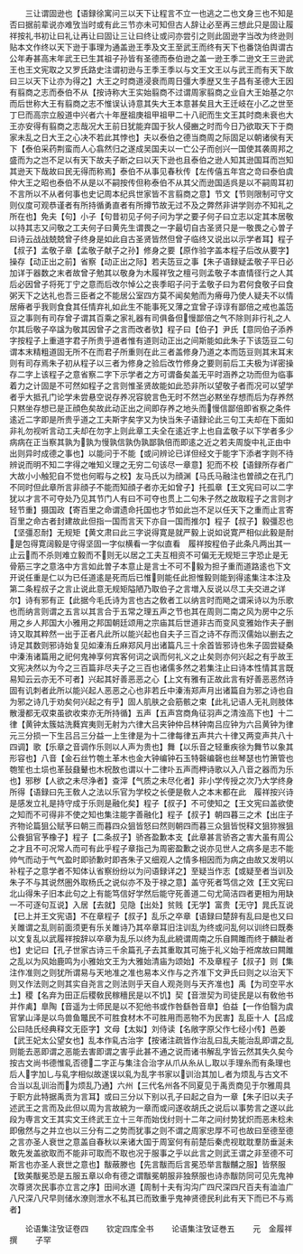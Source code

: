 <!-- { "loadSidebar": true } -->
　　三让谓固逊也【语録徐寓问三以天下让程言不立一也逃之二也文身三也不知是否曰据前辈说亦难攷当时或有此三节亦未可知但古人辞让必至再三想此只是固让履祥按礼书初让曰礼让再让曰固让三让曰终让或问亦尝引之则此固逊字当改为终逊则贴本文作终以天下逊于事理为通盖逊王季及文王至武王而终有天下也番饶伯舆谓古公年寿甚高末年武王已生其祖子孙皆有圣德而泰伯逊之盖一逊王季二逊文王三逊武王也王文宪取之又罗氏路史注谓初逊与王季王季以与文王文王以与武王而有天下故曰三以天下让亦为得之】大王之时商道浸衰而周日彊大季歴又生子昌有圣德大王因有翦商之志而泰伯不从【按诗称大王实始翦商不过谓周家翦商之业自大王始基之尔而后世称大王有翦商之志不惟误认诗意其失大王本意甚矣且大王迁岐在小乙之世至丁巳而高宗立殷道中兴者六十年歴祖庚祖甲祖甲二十八祀而生文王其时商未衰也大王亦安得有翦商之志哉况大王前日犹能弃国于狄人侵豳之时而今日乃欲取天下于商家未乱之日大王之心决不若此其悖也】夫以泰伯之德当商周之际固足以朝诸侯有天下【泰伯采药荆蛮而人心翕然归之遂成吴国夫以一亡公子而创兴一国使其袭周邦之盛而为之岂不足以有天下故夫子断之曰以天下逊也且泰伯之逊人知其逊国耳而岂知其逊天下哉故曰民无得而称焉】泰伯不从事见春秋传【左传僖五年宫之竒曰泰伯虞仲大王之昭也泰伯不从是以不嗣按传但称泰伯不从其父而逊国适呉是以不嗣周耳初不言所以不从者何事也史记周本纪呉世家皆不言翦商之意】节文【节则限制可守文则仪度可观恭谨者有所持循勇直者有所撙节故无过不及之弊然非讲学则亦不知礼之所在也】免夫【句】小子【句昔初见子何子问为学之要子何子曰立志以定其本居敬以持其志又问敬之工夫何子曰黄先生谓畏之一字最切自古圣贤只是一敬畏之心曽子曰诗云战战兢兢曾子终身是如此自古圣贤皆然但曾子临终又说出以示学者耳】程子【叔子】孟敬子章【孟敬子献子之孙】修身之要【原作验字盖本程子后改从要字】操存【动正出之前】省察【动正出之际】若夫笾豆之事【朱子语録疑孟敬子平日必加详于器数之末者故曾子勉其以敬身为木履祥攷之檀弓则孟敬子本直情径行之人其后必因曾子将死丁宁之意而后改尔悼公之丧季昭子问于孟敬子曰为君何食敬子曰食粥天下之达礼也吾三臣者之不能居公室四方莫不闻矣勉而为瘠毋乃使人疑夫不以情居瘠者乎我则食食其任情弃礼如此生不能事死又薄之宜曾子谆谆有鄙倍之戒也盖笾豆之事则有司存曾子谓其百乘之家礼器有司俱备但慢鄙倍之气不除则非行礼之人尔其后敬子卒諡为敬其因曾子之言而改者欤】程子曰【伯子】尹氏【意同伯子添养字按程子上重道字君子所贵乎道者惟有道则动正出之间斯能如此朱子下该笾豆二句谓本末精粗道固无所不在而君子所重则在此三者盖修身乃道之本而笾豆则其末耳末则有司存焉朱子初从程子以三者为修身之验后改竹修身之要则前后工夫极为详密操存二字上该程子之意省察二字下示学者之方可谓备矣盖无平时涵养之功而但为临事着力之计固是不可然如程子之言则惟圣贤故能如此恐非所以望敬子者而况可以望学者乎大抵孔门论学未尝悬空说存养况容貌言色无时不然岂必黙坐存想而后为存养然只黙坐存想已是正顔色矣故此动正出之间即存养之地头而慢信鄙倍即省察之条件逺近二字即是所贵乎道之工夫斯字矣字又为快当朱子语録论此三句工夫却在下面如非礼勿视听言动工夫却在勿字上则此章工夫全在逺近字上也自孟敬子以下学者多少病病在正当察其孰为孰为慢孰信孰伪孰鄙孰倍而即逺之近之若夫周旋中礼正由中出则异时成德之事也】以能问于不能【或问辨论已详但经文于能字下添者字则不待辨说而明不知二字得之唯知义理之无穷二句该尽一章意】犯而不校【语録所存者广大故小小触犯自不觉也何暇与之校】友马氏以为顔渊【马氏马融注也曽顔之在孔门不同时但此章所言非顔子不能而知顔子者亦无如曾子】托孤章【王文宪曰可以二字犹以才言不可夺处乃见其节门人有曰不可夺也贯上二句朱子然之故取程子之言则才轻节重】摄国政【寄百里之命谓遗命托国也才节如此岂不足以任天下之重而止言寄百里之命古者封建故此但指一国而言天下亦自一国而推尔】程子【叔子】毅彊忍也【坚彊忍耐】无规矩【黄文肃曰此三字说得寛是就严毅上说如说寛严相似此毅是耐是包得寛阔毅是守得坚固一字似横看一字似直看　履祥按程伯子此条凡两出其一止云而不杀则难立毅而不则无以居之工夫互相资不可偏无无规矩三字恐止是无骨筋三字之意洛中方言如此曽子本意止是言士不可不毅为担子重而道路逺也下文开说任重是仁以为已任道逺是死而后已惟则能任此担惟毅则能到得逺集注本注及第二条程叔子之言止说此意无规矩隘陋乃取伯子之言増入反说以尽工夫交进之详尔】诗有邪有正【此据今毛氏诗为言也古之敎者工以纳言时而飏之谓采诗以为乐歌也而纳言则谓之五言以其言合于五常之理五声之节也其在周则二南之风为房中之乐用之乡人邦国大小雅用之邦国朝廷颂用之宗庙其后世道非古而变风变雅始作夫子删诗又取其粹然一出于正者凡此所以能兴起也自夫子三百之诗不存而汉儒始以删去之诗足其数则邪诗始复见如溱洧丘麻郑风月出诸篇凡三十余首皆邪诗也朱子固尝疑桑中溱洧诸篇用之祀何鬼神享何宾客何词之讽而何礼义之止矣则亦何兴起之有乎故王文宪决然以为今之三百篇非尽夫子之三百也诸儒多然之若集注止曰诗本性情其言既易知云云亦无不可者】兴起其好善恶恶之心【上文有雅有正故此言有好善恶恶然诗固有讥刺者此所以能兴起人恶恶之心也非若丘中溱洧郑声月出诸篇自为邪之诗也自为邪之诗几于劝矣何兴起之有乎】固人肌肤之会筋骸之束【此礼记语人无礼则肢体散漫都无収束虽欲收束亦无所持循】五声【五声宫商角征羽声之清浊高下也】十二律【黄钟太簇姑洗蕤宾夷则无射为六律大吕夹钟仲吕林钟南吕应钟为六吕黄钟为律元三分损一下生吕吕三分益一上生律是为十二律每律五声共六十律又两变声共八十四调】歌【乐章之音调作乐则以人声为贵也】舞【以乐音之轻重疾徐为舞节以象其形容也】八音【金石丝竹匏土革木也金大钟编钟石玉特磬编磬也丝琴瑟也竹箫管也匏笙也土埙也革鼔鼗鼙也木柷敔也谓以十二律卟五声而柙诗歌以入八音之器而为乐也】邪秽【人欲之未尽浄者】查滓【气质之未尽化者】非小学传授之次乃大学终身所得【语録曰先王敎人之法以乐官为学校之长便是敎人之本末都在此　履祥按兴诗是感发立礼是持守成于乐则是融化矣】程子【叔子】不可使知之【王文宪曰盖欲使之知而不可得非不使之知也集注能字善融化】程子【叔子】朝四暮三之术【出庄子齐物论篇狙公赋芧曰朝三而暮四众狙皆怒曰然则朝四而暮三众狙皆悦释文狙狝猴狙公飬狙官芧橡子】程子【二条叔子】骄吝盈歉本支【此章甚言骄吝之害大虽有周公之才且不可况常人而可有此乎程子章指己为周密盈歉之说亦见世人之病多是志不能帅气而动于气气盈时即骄歉时即吝朱子又细观人之情多相因而为病之由故又发明以补程子之意学者不知体认省察纷纷以为问语録详之】至疑当作志【或疑至者当训及朱子不与其说然圏外取杨氏之说似亦不及于禄之意】盖守死者笃信之效【王文宪曰北山得朱子旧本此句之上有能笃信好学然后能守死善道二句尤简洁四者更相为用缺一不可逐句互说】入居【去就】见隐【出处】贫贱【无学】富贵【无守】晁氏互说【已上并王文宪语】不在章程子【叔子】乱乐之卒章【语録曰楚辞有乱曰是也又曰关雎谓之乱则前面须更有乐关雎诗乃其卒章耳旧注训乱为终或问乱何以训终曰既奏以文复乱以武履祥按辞以卒章为乱乐以终为乱此綂谓周南之乐自闗雎而终于麟趾者也】史记曰【孔子世家古诗三千余篇孔子去其重取其可施于礼义始于袵席故曰闗雎之乱以为风始鹿鸣为小雅始文王为大雅始清庙为颂始】不及章程子【叔子】则【集注作准则之则犹所谓易与天地准之准也易本义作与之齐准下文尹氏曰则之以治天下则又作法则之则其实自尧言之则法则乎天自人观尧则与天齐准也】禹【为司空平水土】稷【名弃为田正后稷敎民稼穯民是以不饥】契【音泄契为司徒民是以有敎他书并作禼】臯陶【音遥为士师民是以不犯他书或作咎繇咎音臯】伯益【一作伯翳为虞官掌山泽是以鸟兽鱼鼈民不可胜食材木不可胜用而恶物不为民害】乱臣十人【吕成公曰陆氏经典释文无臣字】文母【太姒】刘侍读【名敞字原父作七经小传】邑姜【武王妃太公望女也】乱本作乿古治字【按诸注疏皆作治乱曰乱夫能治乱即谓之乱则能去恶即谓之恶能去害即谓之害乎此甚不通之说而诸书解乱字皆云然其失久矣今按古文尚书德惟乿否德二字正与集注合治字从爪从糸从乚取以手理糸而有条理也后人字加乚与乿字相似故遂误以乿为乱字书家以训治其加乚者为烦乱与古文不合当以乱训治而为烦乱乃通】六州【三代名州各不同夏见于禹贡商见于尔雅周具于职方此特据禹贡为言耳】或曰三分以下别以孔子曰起之自为一章【朱子旧以夫子述武王之言而及此但以周为言故綂为一章而或问遂收胡氏之说后以事势言之遂以此段为専言文王其实文王终武王立十三年而始伐纣则十二年之间纣势犹炽而恶未稔未即傲然与之并立也以三分有二之势而犹事之则不谓之周家忠厚不可也故曰至德至德之言亦圣人衰世之意盖自春秋以来诸大国于周室何有前楚后秦虎视耽耽羣防垂涎未敢先发盖欲取而不能非可取而不取也况于服事之乎以此言之则武王谓之非至德不可斯言也亦圣人衰世之意也】黻蔽滕也【先言黻而后言冕恐举言黻黼之服】皆祭服【致美黻冕恐是五服五章以命有德之谓黻冕朝服非独祭服也诗赤黻防同可见先鬼神次尊贤次民事亦立言之序】田间水道【周制十夫有沟沟广四尺深四尺百夫有洫洫广八尺深八尺早则储水潦则泄水不私其已而致重乎鬼神贤德民利此有天下而已不与焉者】

　　论语集注攷证卷四
　　钦定四库全书
　　论语集注攷证巻五
　　元　金履祥　撰
　　子罕
